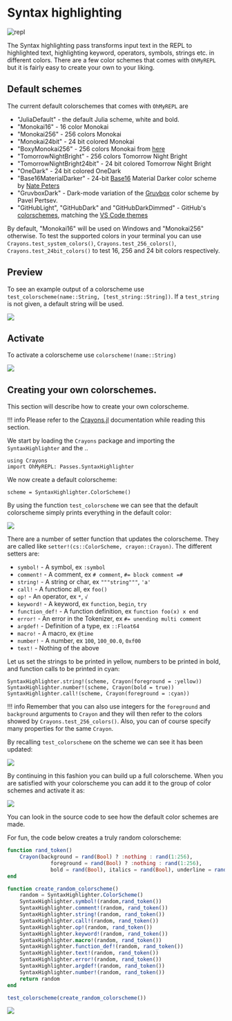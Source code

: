 # Syntax highlighting

![repl](https://i.imgur.com/wtR0ASD.png)

The Syntax highlighting pass transforms input text in the REPL to highlighted text, highlighting keyword, operators, symbols, strings etc. in different colors. There are a few color schemes that comes with `OhMyREPL` but it is fairly easy to create your own to your liking.

## Default schemes

The current default colorschemes that comes with `OhMyREPL` are

* "JuliaDefault" - the default Julia scheme, white and bold.
* "Monokai16" - 16 color Monokai
* "Monokai256" - 256 colors Monokai
* "Monokai24bit" - 24 bit colored Monokai
* "BoxyMonokai256" - 256 colors Monokai from [here](https://github.com/oivva/st-boxy)
* "TomorrowNightBright" - 256 colors Tomorrow Night Bright
* "TomorrowNightBright24bit" - 24 bit colored Tomorrow Night Bright
* "OneDark" - 24 bit colored OneDark
* "Base16MaterialDarker" - 24-bit [Base16](https://github.com/chriskempson/base16) Material Darker color scheme by [Nate Peters](https://github.com/ntpeters/base16-materialtheme-scheme)
* "GruvboxDark" - Dark-mode variation of the [Gruvbox](https://github.com/morhetz/gruvbox#dark-mode) color scheme by Pavel Pertsev.
* "GitHubLight", "GitHubDark" and "GitHubDarkDimmed" - GitHub's [colorschemes](https://primer.style/primitives/colors#themes), matching the [VS Code themes](https://github.com/primer/github-vscode-theme/)

 By default, "Monokai16" will be used on Windows and "Monokai256" otherwise. To test the supported colors in your terminal you can use `Crayons.test_system_colors()`, `Crayons.test_256_colors()`, `Crayons.test_24bit_colors()` to test 16, 256 and 24 bit colors respectively.

## Preview

To see an example output of a colorscheme use `test_colorscheme(name::String, [test_string::String])`. If a `test_string` is not given, a default string will be used.

![](test_colorscheme.png)

## Activate

To activate a colorscheme use `colorscheme!(name::String)`

![](activate_colorscheme.png)

## Creating your own colorschemes.

This section will describe how to create your own colorscheme.

!!! info
    Please refer to the [Crayons.jl](https://github.com/KristofferC/Crayons.jl) documentation while reading this section.

We start by loading the `Crayons` package and importing the `SyntaxHighlighter` and the ..

```
using Crayons
import OhMyREPL: Passes.SyntaxHighlighter
```

We now create a default colorscheme:

```
scheme = SyntaxHighlighter.ColorScheme()
```

By using the function `test_colorscheme` we can see that the default colorscheme simply prints everything in the default color:

![](default_colorscheme.png)

There are a number of setter function that updates the colorscheme. They are called like `setter!(cs::ColorScheme, crayon::Crayon)`. The different setters are:

* `symbol!` - A symbol, ex `:symbol`
* `comment!` - A comment, ex `# comment`, `#= block comment =#`
* `string!` - A string or char, ex `"""string"""`, `'a'`
* `call!` - A functionc all, ex `foo()`
* `op!` - An operator, ex `*`, `√`
* `keyword!` - A keyword, ex `function`, `begin`, `try`
* `function_def!` - A function definition, ex `function foo(x) x end`
* `error!` - An error in the Tokenizer, ex `#= unending multi comment`
* `argdef!` - Definition of a type, ex `::Float64`
* `macro!` - A macro, ex `@time`
* `number!` - A number, ex `100`, `100_00.0`, `0xf00`
* `text!` - Nothing of the above

Let us set the strings to be printed in yellow, numbers to be printed in bold, and function calls to be printed in cyan:

```
SyntaxHighlighter.string!(scheme, Crayon(foreground = :yellow))
SyntaxHighlighter.number!(scheme, Crayon(bold = true))
SyntaxHighlighter.call!(scheme, Crayon(foreground = :cyan))
```

!!! info
    Remember that you can also use integers for the `foreground` and `background` arguments to `Crayon` and they will then refer to the colors showed by `Crayons.test_256_colors()`. Also, you can of course specify many properties for the same `Crayon`.

By recalling `test_colorscheme` on the scheme we can see it has been updated:

![](updated_scheme.png)

By continuing in this fashion you can build up a full colorscheme. When you are satisfied with your colorscheme you can add it to the group of color schemes and activate it as:

![](activate_custom_scheme.png)

You can look in the source code to see how the default color schemes are made.

For fun, the code below creates a truly random colorscheme:

```jl
function rand_token()
    Crayon(background = rand(Bool) ? :nothing : rand(1:256),
              foreground = rand(Bool) ? :nothing : rand(1:256),
              bold = rand(Bool), italics = rand(Bool), underline = rand(Bool))
end

function create_random_colorscheme()
    random = SyntaxHighlighter.ColorScheme()
    SyntaxHighlighter.symbol!(random,rand_token())
    SyntaxHighlighter.comment!(random, rand_token())
    SyntaxHighlighter.string!(random, rand_token())
    SyntaxHighlighter.call!(random, rand_token())
    SyntaxHighlighter.op!(random, rand_token())
    SyntaxHighlighter.keyword!(random, rand_token())
    SyntaxHighlighter.macro!(random, rand_token())
    SyntaxHighlighter.function_def!(random, rand_token())
    SyntaxHighlighter.text!(random, rand_token())
    SyntaxHighlighter.error!(random, rand_token())
    SyntaxHighlighter.argdef!(random, rand_token())
    SyntaxHighlighter.number!(random, rand_token())
    return random
end

test_colorscheme(create_random_colorscheme())
```

![](random_scheme.png)
